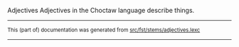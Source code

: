 Adjectives
Adjectives in the Choctaw language describe things.

* * *

<small>This (part of) documentation was generated from [src/fst/stems/adjectives.lexc](https://github.com/giellalt/lang-cho/blob/main/src/fst/stems/adjectives.lexc)</small>

---

